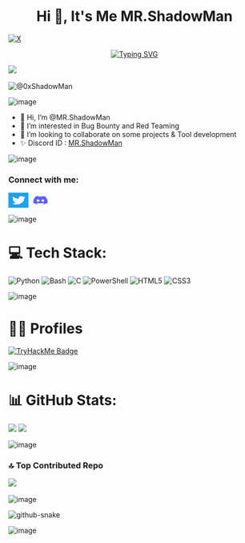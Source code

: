 <h1 align="center">Hi 👋, It's Me MR.ShadowMan</h1>

[![X](https://img.shields.io/badge/X-black.svg?logo=X&logoColor=white)](https://x.com/0xMRShadowMan) 

 <p align="center">
    <a href="https://git.io/typing-svg"><img src="https://readme-typing-svg.demolab.com?center=true&vCenter=true?font=Roboto+Mono&pause=500&color=F19A04&random=false&width=435&lines=Thanks+For+Stopping+By!;Bug+Bounty+Hunter;Ethical+Hacker;Red+Teamer%2C+CTF+Player;MR.ShadowMan" alt="Typing SVG" /></a>
</p>

![](https://github-profile-trophy.vercel.app/?username=0xShadowMan&theme=radical&no-frame=false&no-bg=false&margin-w=4)

<p align="left"> <img src="https://komarev.com/ghpvc/?username=0xShadowMan&label=Profile%20views&color=0e75b6&style=for-the-badge&logoColor=ffffff&labelColor=1a1a1a&color=802000" alt="@0xShadowMan" /> </p>

![image](https://user-images.githubusercontent.com/59029171/162222621-7e7fbad3-4f33-4964-94a8-6f6189e97142.png)

- 👋 Hi, I’m @MR.ShadowMan
- 👀 I’m interested in Bug Bounty and Red Teaming
- 💞️ I’m looking to collaborate on some projects & Tool development
- ✨ Discord ID : <a href="https://discord.com/users/1309855980745523203" target="_blank">MR.ShadowMan</a>

![image](https://user-images.githubusercontent.com/59029171/162222621-7e7fbad3-4f33-4964-94a8-6f6189e97142.png)


<h3 align="left">Connect with me:</h3>
<p align="left">
<a href="https://twitter.com/0xMRShadowMan" target="blank"><img align="center" src="https://github.com/edent/SuperTinyIcons/blob/master/images/svg/twitter.svg" alt="MrNiko" height="30" width="40" /></a>
<a href="https://discord.com/users/1309855980745523203" target="blank"><img align="center" src="https://github.com/edent/SuperTinyIcons/blob/master/images/svg/discord.svg" alt="https://discord.com/invite/N52JqGb" height="30" width="40" /></a>

![image](https://user-images.githubusercontent.com/59029171/162222621-7e7fbad3-4f33-4964-94a8-6f6189e97142.png)

# 💻 Tech Stack:
![Python](https://img.shields.io/badge/Python-%2314354C.svg?style=flat&logo=python&logoColor=white)
![Bash](https://img.shields.io/badge/Bash-%234EAA25.svg?style=flat&logo=gnubash&logoColor=white)
![C](https://img.shields.io/badge/C-%2300599C.svg?style=flat&logo=c&logoColor=white)
![PowerShell](https://img.shields.io/badge/PowerShell-%235391FE.svg?style=flat&logo=powershell&logoColor=white)
![HTML5](https://img.shields.io/badge/html5-%23E34F26.svg?style=flat&logo=html5&logoColor=white)
![CSS3](https://img.shields.io/badge/css3-%231572B6.svg?style=flat&logo=css3&logoColor=white)

![image](https://user-images.githubusercontent.com/59029171/162222621-7e7fbad3-4f33-4964-94a8-6f6189e97142.png)

#  👨‍💻 Profiles
[<img src="https://tryhackme-badges.s3.amazonaws.com/MR.ShadowMan.png" alt="TryHackMe Badge">](https://tryhackme.com/p/MR.ShadowMan)

![image](https://user-images.githubusercontent.com/59029171/162222621-7e7fbad3-4f33-4964-94a8-6f6189e97142.png)

# 📊 GitHub Stats:
![](https://github-readme-streak-stats.herokuapp.com/?user=0xShadowMan&theme=gruvbox&hide_border=false)
![](https://github-readme-stats.vercel.app/api/top-langs/?username=0xShadowMan&theme=gruvbox&hide_border=false&include_all_commits=true&count_private=false&layout=compact)


![image](https://user-images.githubusercontent.com/59029171/162222621-7e7fbad3-4f33-4964-94a8-6f6189e97142.png)


### 🔝 Top Contributed Repo
![](https://github-contributor-stats.vercel.app/api?username=0xShadowMan&limit4=&theme=radical&combine_all_yearly_contributions=true)


<!-- Proudly created with GPRM ( https://gprm.itsvg.in ) -->


![image](https://user-images.githubusercontent.com/59029171/162222621-7e7fbad3-4f33-4964-94a8-6f6189e97142.png)


<picture>
  <source media="(prefers-color-scheme: dark)" srcset="https://raw.githubusercontent.com/tobiasmeyhoefer/tobiasmeyhoefer/output/github-snake-dark.svg" />
  <source media="(prefers-color-scheme: light)" srcset="https://raw.githubusercontent.com/tobiasmeyhoefer/tobiasmeyhoefer/output/github-snake.svg" />
  <img alt="github-snake" src="https://raw.githubusercontent.com/tobiasmeyhoefer/tobiasmeyhoefer/output/github-snake.svg" />
</picture>

![image](https://user-images.githubusercontent.com/59029171/162222621-7e7fbad3-4f33-4964-94a8-6f6189e97142.png)
